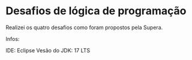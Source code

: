 # Desafios de lógica de programação

Realizei os quatro desafios como foram propostos pela Supera.

Infos:

IDE: Eclipse
Vesão do JDK: 17 LTS
